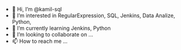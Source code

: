 - 👋 Hi, I’m @kamil-sql
- 👀 I’m interested in RegularExpression, SQL, Jenkins, Data Analize, Python, 
- 🌱 I’m currently learning Jenkins, Python
- 💞️ I’m looking to collaborate on ...
- 📫 How to reach me ...

<!---
kamil-sql/kamil-sql is a ✨ special ✨ repository because its `README.md` (this file) appears on your GitHub profile.
You can click the Preview link to take a look at your changes.
--->
